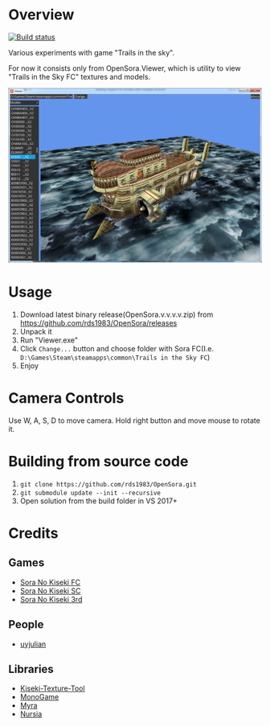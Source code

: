# Overview
[![Build status](https://ci.appveyor.com/api/projects/status/nhryaguc3murmq8q?svg=true)](https://ci.appveyor.com/project/RomanShapiro/opensora)

Various experiments with game "Trails in the sky".

For now it consists only from OpenSora.Viewer, which is utility to view "Trails in the Sky FC" textures and models.

![](/images/OpenSora.png)

# Usage
1. Download latest binary release(OpenSora.v.v.v.v.zip) from https://github.com/rds1983/OpenSora/releases
2. Unpack it
3. Run "Viewer.exe"
4. Click `Change...` button and choose folder with Sora FC(I.e. `D:\Games\Steam\steamapps\common\Trails in the Sky FC`)
5. Enjoy

# Camera Controls
Use W, A, S, D to move camera.
Hold right button and move mouse to rotate it.

# Building from source code
1. `git clone https://github.com/rds1983/OpenSora.git`
2. `git submodule update --init --recursive`
3. Open solution from the build folder in VS 2017+

# Credits
## Games
* [Sora No Kiseki FC](https://store.steampowered.com/app/251150/The_Legend_of_Heroes_Trails_in_the_Sky/)
* [Sora No Kiseki SC](https://store.steampowered.com/app/251290/The_Legend_of_Heroes_Trails_in_the_Sky_SC/)
* [Sora No Kiseki 3rd](https://store.steampowered.com/app/436670/The_Legend_of_Heroes_Trails_in_the_Sky_the_3rd/)

## People
* [uyjulian](https://github.com/uyjulian)

## Libraries
* [Kiseki-Texture-Tool](https://github.com/Sewer56/Kiseki-Texture-Tool)
* [MonoGame](http://www.monogame.net/)
* [Myra](https://github.com/rds1983/Myra)
* [Nursia](https://github.com/rds1983/Nursia)
